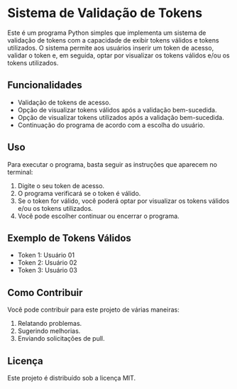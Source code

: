 # Sistema de Validação de Tokens

Este é um programa Python simples que implementa um sistema de validação de tokens com a capacidade de exibir tokens válidos e tokens utilizados. O sistema permite aos usuários inserir um token de acesso, validar o token e, em seguida, optar por visualizar os tokens válidos e/ou os tokens utilizados.

## Funcionalidades

- Validação de tokens de acesso.
- Opção de visualizar tokens válidos após a validação bem-sucedida.
- Opção de visualizar tokens utilizados após a validação bem-sucedida.
- Continuação do programa de acordo com a escolha do usuário.

## Uso

Para executar o programa, basta seguir as instruções que aparecem no terminal:

1. Digite o seu token de acesso.
2. O programa verificará se o token é válido.
3. Se o token for válido, você poderá optar por visualizar os tokens válidos e/ou os tokens utilizados.
4. Você pode escolher continuar ou encerrar o programa.

## Exemplo de Tokens Válidos

- Token 1: Usuário 01
- Token 2: Usuário 02
- Token 3: Usuário 03

## Como Contribuir

Você pode contribuir para este projeto de várias maneiras:

1. Relatando problemas.
2. Sugerindo melhorias.
3. Enviando solicitações de pull.

## Licença

Este projeto é distribuído sob a licença MIT.
